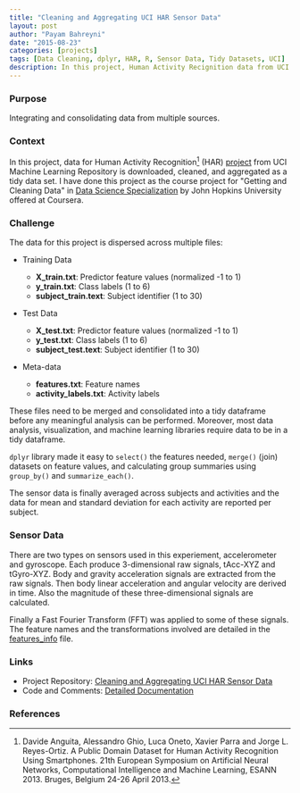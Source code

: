 ```yaml
---
title: "Cleaning and Aggregating UCI HAR Sensor Data"
layout: post
author: "Payam Bahreyni"
date: "2015-08-23"
categories: [projects]
tags: [Data Cleaning, dplyr, HAR, R, Sensor Data, Tidy Datasets, UCI]
description: In this project, Human Activity Recignition data from UCI machine learning repository is aggregated from multiple sources and cleaned to have a dataset ready for analysis.
---
```


### Purpose
Integrating and consolidating data from multiple sources.

### Context
In this project, data for Human Activity Recognition[^1] (HAR) [project](https://archive.ics.uci.edu/ml/datasets/Human+Activity+Recognition+Using+Smartphones) from UCI Machine Learning Repository is downloaded, cleaned, and aggregated as a tidy data set. I have done this project as the course project for "Getting and Cleaning Data" in [Data Science Specialization](https://www.coursera.org/specializations/jhu-data-science) by John Hopkins University offered at Coursera.

[^1]: Davide Anguita, Alessandro Ghio, Luca Oneto, Xavier Parra and Jorge L. Reyes-Ortiz. A Public Domain Dataset for Human Activity Recognition Using Smartphones. 21th European Symposium on Artificial Neural Networks, Computational Intelligence and Machine Learning, ESANN 2013. Bruges, Belgium 24-26 April 2013.

### Challenge

The data for this project is dispersed across multiple files:

 * Training Data
    + **X_train.txt**: Predictor feature values (normalized -1 to 1)
    + **y_train.txt**: Class labels (1 to 6)
    + **subject_train.text**: Subject identifier (1 to 30)

 * Test Data
    + **X_test.txt**: Predictor feature values (normalized -1 to 1)
    + **y_test.txt**: Class labels (1 to 6)
    + **subject_test.text**: Subject identifier (1 to 30)
 
 * Meta-data
    + **features.txt**: Feature names
    + **activity_labels.txt**: Activity labels
 
These files need to be merged and consolidated into a tidy dataframe before any meaningful analysis can be performed. Moreover, most data analysis, visualization, and machine learning libraries require data to be in a tidy dataframe.

`dplyr` library made it easy to `select()` the features needed, `merge()` (join) datasets on feature values, and calculating group summaries using `group_by()` and `summarize_each()`.

The sensor data is finally averaged across subjects and activities and the data for mean and standard deviation for each activity are reported per subject.

### Sensor Data

There are two types on sensors used in this experiement, accelerometer and gyroscope. Each produce 3-dimensional raw signals, tAcc-XYZ and tGyro-XYZ. Body and gravity acceleration signals are extracted from the raw signals. Then body linear acceleration and angular velocity are derived in time. Also the magnitude of these three-dimensional signals are calculated. 

Finally a Fast Fourier Transform (FFT) was applied to some of these signals. The feature names and the transformations involved are detailed in the [features_info](https://github.com/pbahr/aggregating_UCI_HAR_sensor_data/blob/master/UCI%20HAR%20Dataset/features_info.txt) file.

### Links

 * Project Repository: [Cleaning and Aggregating UCI HAR Sensor Data](https://github.com/pbahr/aggregating_UCI_HAR_sensor_data)  
 * Code and Comments: [Detailed Documentation](http://htmlpreview.github.io/?http://github.com/pbahr/aggregating_UCI_HAR_sensor_data/blob/master/reports/analysis.html)

### References
